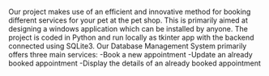 Our project makes use of an efficient and innovative method for booking different services for your pet at the pet shop. This is primarily aimed at designing a windows application which can be installed by anyone.
The project is coded in Python and run locally as tkinter app with the backend connected using SQLite3.
Our Database Management System primarily offers three main services:
-Book a new appointment
-Update an already booked appointment
-Display the details of an already booked appointment

